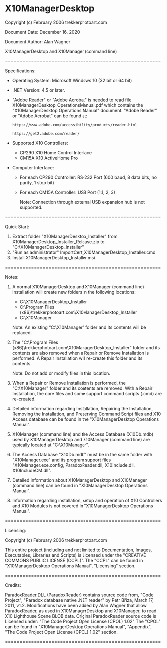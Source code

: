 # X10ManagerDesktop

Copyright (c) February 2006 trekkerphotoart.com

Document Date: December 16, 2020

Document Author: Alan Wagner

X10ManagerDesktop and X10Manager (command line)

======================================================

Specifications:

-	Operating System: Microsoft Windows 10 (32 bit or 64 bit)
-	.NET Version: 4.5 or later.
-	"Adobe Reader" or "Adobe Acrobat" is needed to read file X10ManagerDesktop_OperationsManual.pdf which contains the "X10ManagerDesktop Operations Manual" document.
	"Adobe Reader" or "Adobe Acrobat" can be found at:
	
		https://www.adobe.com/accessibility/products/reader.html
		
		https://get2.adobe.com/reader/ 

-	Supported X10 Controllers:
	- CP290 X10 Home Control Interface
	- CM15A X10 ActiveHome Pro

-	Computer Interface:
	- For each CP290 Controller: RS-232 Port (600 baud, 8 data bits, no parity, 1 stop bit)
	- For each CM15A Controller: USB Port (1.1, 2, 3)
	  
	  Note: Connection through external USB expansion hub is not supported.

======================================================

Quick Start:

1) Extract folder "X10ManagerDesktop_Installer" from X10ManagerDesktop_Installer_Release.zip to "C:\X10ManagerDesktop_Installer"
2) "Run as administrator" ImportCert_X10ManagerDesktop_Installer.cmd
3) Install X10ManagerDesktop_Installer.msi

======================================================

Notes:

1)	A normal X10ManagerDesktop and X10Manager (command line) installation will create new folders in the following locations:
	- C:\X10ManagerDesktop_Installer
	- C:\Program Files (x86)\trekkerphotoart.com\X10ManagerDesktop_Installer
	- C:\X10Manager
	
	Note: An existing “C:\X10Manager” folder and its contents will be replaced.
	
2)	The "C:\Program Files (x86)\trekkerphotoart.com\X10ManagerDesktop_Installer" folder and its contents are also removed when a Repair or Remove Installation is performed.
	A Repair Installation will re-create this folder and its contents.
	
	Note: Do not add or modify files in this location.
	
3)	When a Repair or Remove Installation is performed, the "C:\X10Manager" folder and its contents are removed.
	With a Repair Installation, the core files and some support command scripts (.cmd) are re-created.
	
4)	Detailed information regarding Installation, Repairing the Installation, Removing the Installation,
	and Preserving Command Script files and X10 Access database can be found in the "X10ManagerDesktop Operations Manual".
	
5)	X10Manager (command line) and the Access Database (X10Db.mdb) used by X10ManagerDesktop and X10Manager (command line) are typically located at "C:\X10Manager".

6)	The Access Database "X10Db.mdb" must be in the same folder with "X10Manager.exe" and its program support files 
	"X10Manager.exe.config, ParadoxReader.dll, X10Include.dll, X10IncludeCM.dll".
	
7)	Detailed information about X10ManagerDesktop and X10Manager (command line) can be found in "X10ManagerDesktop Operations Manual".

8)	Information regarding installation, setup and operation of X10 Controllers and X10 Modules is not covered in "X10ManagerDesktop Operations Manual".

======================================================

Licensing:

Copyright (c) February 2006 trekkerphotoart.com

This entire project (including and not limited to Documentation, Images, Executables, Libraries and Scripts) is Licensed under the "CREATIVE COMMONS PUBLIC LICENSE (CCPL)".
The "CCPL" can be found in "X10ManagerDesktop Operations Manual", "Licensing" section.

======================================================

Credits:

ParadoxReader.DLL (ParadoxReader) contains source code from, "Code Project", "Paradox database native .NET reader" by Petr Bříza, March 17, 2011, v1.2.
Modifications have been added by Alan Wagner that allow ParadoxReader, as used in X10ManagerDesktop and X10Manager, to read X10 Lighthouse Scene BLOB data.
Original ParadoxReader source code is Licensed under: "The Code Project Open License (CPOL) 1.02"
The "CPOL" can be found in "X10ManagerDesktop Operations Manual", "Appendix", "The Code Project Open License (CPOL) 1.02" section.

======================================================
